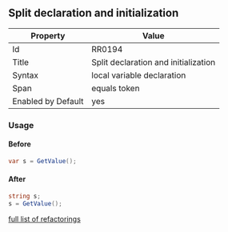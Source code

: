 ## Split declaration and initialization

Property | Value
--- | ---
Id|RR0194
Title|Split declaration and initialization
Syntax|local variable declaration
Span|equals token
Enabled by Default|yes

### Usage

#### Before

```csharp
var s = GetValue();
```

#### After

```csharp
string s;
s = GetValue();
```

[full list of refactorings](Refactorings.md)